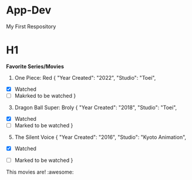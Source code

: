 # App-Dev
My First Respository

# H1

**Favorite Series/Movies**

1. One Piece: Red
{
  "Year Created": "2022",
  "Studio": "Toei",

- [x] Watched
- [ ] Makrked to be watched
}

3. Dragon Ball Super: Broly
{
  "Year Created": "2018",
  "Studio": "Toei",

- [x] Watched
- [ ] Marked to be watched
}
   
5. The Silent Voice
{
  "Year Created": "2016",
  "Studio": "Kyoto Animation",

- [x] Watched
- [ ] Marked to be watched
}


This movies are! :awesome:


